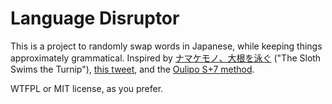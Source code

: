 # Language Disruptor

This is a project to randomly swap words in Japanese, while keeping things approximately grammatical. Inspired by [ナマケモノ、大根を泳ぐ](https://shonenjumpplus.com/episode/3270296674372939104) ("The Sloth Swims the Turnip"), [this tweet](https://twitter.com/abagames/status/1530711200329519104), and the [Oulipo S+7 method](https://en.wikipedia.org/wiki/Oulipo).

WTFPL or MIT license, as you prefer.
